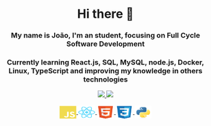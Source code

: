 

<div align="center">
  <h1>Hi there 👋</h1>
  <h3>My name is João, I'm an student, focusing on Full Cycle Software Development</h3>
    <h3>Currently learning React.js, SQL, MySQL, node.js, Docker, Linux, TypeScript and improving my knowledge in others technologies</h3>
<div>

<div align="center">
  <a href="https://github.com/joaomaarinho">
  <img height="180em" src="https://github-readme-stats.vercel.app/api?username=joaomaarinho&show_icons=true&theme=dracula&include_all_commits=true&count_private=true"/>
  <img height="180em" src="https://github-readme-stats.vercel.app/api/top-langs/?username=joaomaarinho&layout=compact&langs_count=7&theme=dracula"/>
</div>
<div style="display: inline_block"><br>
  <img align="center" alt="Js" height="30" width="40" src="https://raw.githubusercontent.com/devicons/devicon/master/icons/javascript/javascript-plain.svg">
  <img align="center" alt="ReactJS" height="30" width="40" src="https://raw.githubusercontent.com/devicons/devicon/master/icons/react/react-original.svg">
  <img align="center" alt="HTML" height="30" width="40" src="https://raw.githubusercontent.com/devicons/devicon/master/icons/html5/html5-original.svg">
  <img align="center" alt="CSS" height="30" width="40" src="https://raw.githubusercontent.com/devicons/devicon/master/icons/css3/css3-original.svg">
  <img align="center" alt="Python" height="30" width="40" src="https://raw.githubusercontent.com/devicons/devicon/master/icons/python/python-original.svg">
</div>
  <!--
  
  <div align="right">
  <a href="https://instagram.com/joaomaarinho" target="_blank"><img src="https://www.flaticon.com/br/icone-premium/instagram_717392?term=instagram&page=1&position=13&page=1&position=13&related_id=717392&origin=search" target="_blank"></a>
 	<a href="https://www.twitch.tv/rafaballerinii" target="_blank"><img src="https://img.shields.io/badge/Twitch-9146FF?style=for-the-badge&logo=twitch&logoColor=white" target="_blank"></a>  
  <a href="https://www.linkedin.com/in/joaomaarinho/" target="_blank"><img src="https://img.shields.io/badge/-LinkedIn-%230077B5?style=for-the-badge&logo=linkedin&logoColor=white" target="_blank"></a> 
    <i class="fab fa-instagram"></i>


- 🔭 Hoje trabalho com suporte de informática, mas me especializando para entrar na área de desenvolvimento Front End
- 🌱 Estou aprendendo React, SQL, MySQL
- 📫 How to reach me: ...
- 😄 Pronouns: Ele / Dele
-->
